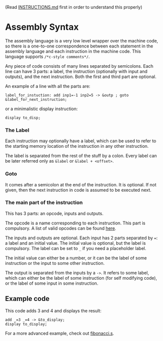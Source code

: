(Read [INSTRUCTIONS.md](INSTRUCTIONS.md) first in order to understand this properly)

# Assembly Syntax
The assembly language is a very low level wrapper over the machine code, so there is a one-to-one correspondence between each statement in the assembly language and each instruction in the machine code. This language supports `/*c-style comments*/`.

Any piece of code consists of many lines separated by semicolons. Each line can have 3 parts: a label, the instruction (optionally with input and outputs), and the next instruction. Both the first and third part are optional.

An example of a line with all the parts are:

`label_for_instuction: add inp1=-1 inp2=5 -> &outp ; goto &label_for_next_instruction;`

or a minimalistic display instruction:

`display to_disp;`

### The Label
Each instruction may optionally have a label, which can be used to refer to the starting memory location of the instruction in any other instruction.

The label is separated from the rest of the stuff by a colon. Every label can be later referred only as `&label` or `&label + <offset>`.

### Goto
It comes after a semicolon at the end of the instruction. It is optional. If not given, then the next instruction in code is assumed to be executed next.

### The main part of the instruction

This has 3 parts: an opcode, inputs and outputs.

The opcode is a name corresponding to each instruction. This part is compulsory. A list of valid opcodes can be found [here](INSTRUCTIONS.md).

The inputs and outputs are optional. Each input has 2 parts separated by `=`: a label and an initial value. The initial value is optional, but the label is compulsory. The label can be set to `_` if you need a placeholder label.

The initial value can either be a number, or it can be the label of some instruction or the input to some other instruction.

The output is separated from the inputs by a `->`. It refers to some label, which can either be the label of some instruction (for self modifying code), or the label of some input in some instruction.

## Example code

This code adds 3 and 4 and displays the result:
```
add _=3 _=4 -> &to_display;
display to_display;
```

For a more advanced example, check out [fibonacci.s](scripts/assembler/fibonacci.s).


